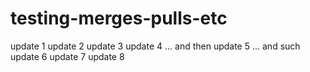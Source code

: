 # testing-merges-pulls-etc

update 1
update 2
update 3
update 4 ... and then
update 5 ... and such
update 6
update 7
update 8